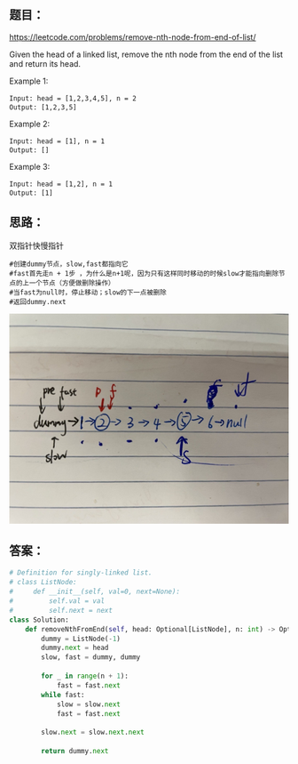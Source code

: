 ## 题目：
https://leetcode.com/problems/remove-nth-node-from-end-of-list/

Given the head of a linked list, remove the nth node from the end of the list and return its head.

Example 1:
```
Input: head = [1,2,3,4,5], n = 2
Output: [1,2,3,5]
```
Example 2:
```
Input: head = [1], n = 1
Output: []
```
Example 3:
```
Input: head = [1,2], n = 1
Output: [1]
```

## 思路：
双指针快慢指针
```
#创建dummy节点，slow,fast都指向它
#fast首先走n + 1步 ，为什么是n+1呢，因为只有这样同时移动的时候slow才能指向删除节点的上一个节点（方便做删除操作）
#当fast为null时，停止移动；slow的下一点被删除
#返回dummy.next
```
![a](https://github.com/SSRRBB/Leetcode/blob/main/Images/298.png)

## 答案：
```python
# Definition for singly-linked list.
# class ListNode:
#     def __init__(self, val=0, next=None):
#         self.val = val
#         self.next = next
class Solution:
    def removeNthFromEnd(self, head: Optional[ListNode], n: int) -> Optional[ListNode]:
        dummy = ListNode(-1)
        dummy.next = head
        slow, fast = dummy, dummy
        
        for _ in range(n + 1):
            fast = fast.next
        while fast:
            slow = slow.next
            fast = fast.next
            
        slow.next = slow.next.next
        
        return dummy.next
        
```
